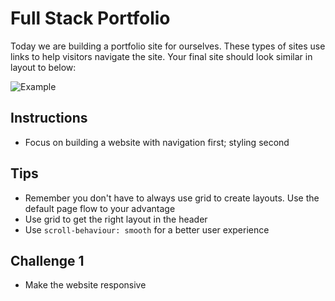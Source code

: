 # Full Stack Portfolio

Today we are building a portfolio site for ourselves.
These types of sites use links to help visitors navigate the site. Your final site should look similar in layout to below:

![Example](images/full-stack-portfolio-screenshot.png)

## Instructions

<!-- Create all the sections you see in the example image
- Create internal links to simple portfolio pages
- Create external links to GitHub and/or CodeSandbox

- Create anchor links to navigate to different sections of the page -->

- Focus on building a website with navigation first; styling second

## Tips

- Remember you don't have to always use grid to create layouts. Use the default page flow to your advantage
- Use grid to get the right layout in the header
- Use `scroll-behaviour: smooth` for a better user experience

## Challenge 1

- Make the website responsive
